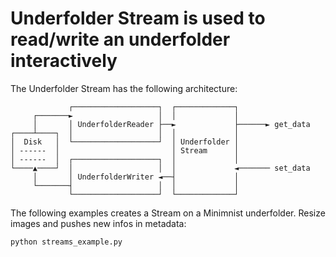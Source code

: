 # Underfolder Stream is used to read/write an underfolder interactively

The Underfolder Stream has the following architecture:

```
             ┌───────────────────┐  ┌─────────────┐
     ┌───────►                   │  │             │
     │       │ UnderfolderReader ├──►             ├──────► get_data
┌────┴────┐  │                   │  │             │
│  Disk   │  └───────────────────┘  │ Underfolder │
│ ------  │                         │ Stream      │
│ ------  │  ┌───────────────────┐  │             │
└────▲────┘  │                   │  │             ◄─────── set_data
     │       │ UnderfolderWriter ◄──┤             │
     └───────┤                   │  │             │
             └───────────────────┘  └─────────────┘
```


The following examples creates a Stream on a Minimnist underfolder. Resize images and
pushes new infos in metadata:

```sh
python streams_example.py
```

